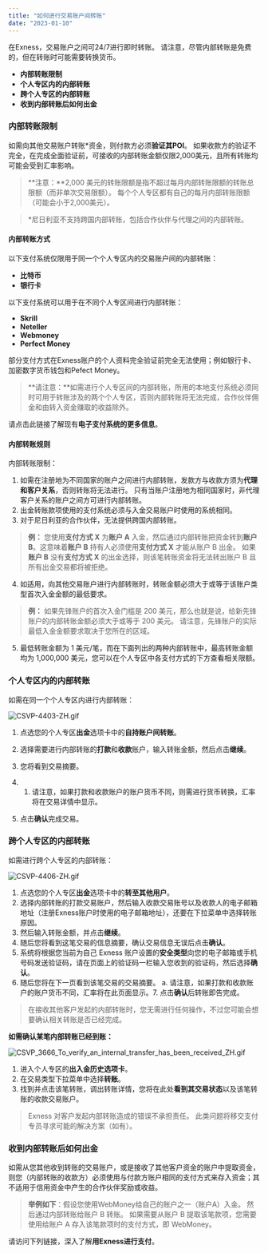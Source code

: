 ```yaml
---
title: "如何进行交易账户间转账"
date: "2023-01-10"
---
```


在Exness，交易账户之间可24/7进行即时转账。 请注意，尽管内部转账是免费的，但在转账时可能需要转换货币。

- **内部转账限制**
- **个人专区内的内部转账**
- **跨个人专区的内部转账**
- **收到内部转账后如何出金**

### 内部转账限制

如需向其他交易账户转账*资金，则付款方必须**验证其POI**。 如果收款方的验证不完全，在完成全面验证前，可接收的内部转账金额仅限2,000美元，且所有转账均可能会受到汇率影响。

> **注意：**2,000 美元的转账限额是指不超过每月内部转账限额的转账总限额（而非单次交易限额）。 每个个人专区都有自己的每月内部转账限额（可能会小于2,000美元）。

> *尼日利亚不支持跨国内部转账，包括合作伙伴与代理之间的内部转账。

#### **内部转账方式**

以下支付系统仅限用于同一个个人专区内的交易账户间的内部转账：

- **比特币**
- **银行卡**

以下支付系统可以用于在不同个人专区间进行内部转账：

- **Skrill**
- **Neteller**
- **Webmoney**
- **Perfect Money**

部分支付方式在Exness账户的个人资料完全验证前完全无法使用；例如银行卡、加密数字货币钱包和Pefect Money。

> **请注意：**如需进行个人专区间的内部转账，所用的本地支付系统必须同时可用于转账涉及的两个个人专区，否则内部转账将无法完成，合作伙伴佣金和由转入资金赚取的收益除外。

请点击此链接了解现有**电子支付系统的更多信息**。

#### **内部转账规则**

内部转账限制：

1. 如需在注册地为不同国家的账户之间进行内部转账，发款方与收款方须为**代理和客户关系**，否则转账将无法进行。 只有当账户注册地为相同国家时，非代理客户关系的账户之间方可进行内部转账。
2. 出金转账款项使用的支付系统必须与入金交易账户时使用的系统相同。
3. 对于尼日利亚的合作伙伴，无法提供跨国内部转账。

> **例：**
> 您使用**支付方式 X** 为**账户 A** 入金，然后通过内部转账把资金转到**账户 B**。这意味着**账户 B** 持有人必须使用**支付方式 X** 才能从账户 B 出金。 如果**账户 B** 没有**支付方式 X** 的出金选择，则该笔转账资金将无法转出账户 B 且所有出金交易都将被拒绝。

4. 如适用，向其他交易账户进行内部转账时，转账金额必须大于或等于该账户类型首次入金金额的最低要求。

> **例：**
> 如果先锋账户的首次入金门槛是 200 美元，那么也就是说，给新先锋账户的内部转账金额必须大于或等于 200 美元。 请注意，先锋账户的实际最低入金金额要求取决于您所在的区域。

5. 最低转账金额为 1 美元/笔，而在下面列出的两种内部转账中，最高转账金额均为 1,000,000 美元，您可以在个人专区中各支付方式的下方查看相关限额。

### 个人专区内的内部转账

如需在同一个个人专区内进行内部转账：

![CSVP-4403-ZH.gif](https://testingcf.jsdelivr.net/gh/jarlin8/OSS@main/exhelp/CSVP-4403-ZH.gif)

1. 点选您的个人专区**出金**选项卡中的**自持账户间转账**。
2. 选择需要进行内部转账的**打款**和**收款**账户，输入转账金额，然后点击**继续**。
3. 您将看到交易摘要。

1. 1. 请注意，如果打款和收款账户的账户货币不同，则需进行货币转换，汇率将在交易详情中显示。

4. 点击**确认**完成交易。

### 跨个人专区的内部转账

如需进行跨个人专区的内部转账：

![CSVP-4406-ZH.gif](https://testingcf.jsdelivr.net/gh/jarlin8/OSS@main/exhelp/CSVP-4406-ZH.gif)

1. 点选您的个人专区**出金**选项卡中的**转至其他用户**。
2. 选择内部转账的打款交易账户，然后输入收款交易账号以及收款人的电子邮箱地址（注册Exness账户时使用的电子邮箱地址），还要在下拉菜单中选择转账原因。
3. 然后输入转账金额，并点击**继续**。
4. 随后您将看到这笔交易的信息摘要，确认交易信息无误后点击**确认**。
5. 系统将根据您当前为自己 Exness 账户设置的**安全类型**向您的电子邮箱或手机号码发送验证码，请在页面上的验证码一栏输入您收到的验证码，然后选择**确认**。
6. 随后您将在下一页看到该笔交易的交易摘要。
a. 请注意，如果打款和收款账户的账户货币不同，汇率将在此页面显示。7. 点击**确认**后转账即告完成。

> 在接收其他客户发起的内部转账时，您无需进行任何操作，不过您可能会想要确认相关转账是否已经完成。

**如需确认某笔内部转账已经到账：**

![CSVP_3666_To_verify_an_internal_transfer_has_been_received_ZH.gif](https://testingcf.jsdelivr.net/gh/jarlin8/OSS@main/exhelp/CSVP_3666_To_verify_an_internal_transfer_has_been_received_ZH.gif)

1. 进入个人专区的**出入金历史选项卡**。
2. 在交易类型下拉菜单中选择**转账**。
3. 找到并点击该笔转账，调出转账详情，您将在此处**看到其交易状态**以及该笔转账的收款交易账户。

> Exness 对客户发起内部转账造成的错误不承担责任。 此类问题将移交支付专员寻求可能的解决方案（如有）。

### 收到内部转账后如何出金

如需从您其他收到转账的交易账户，或是接收了其他客户资金的账户中提取资金，则您（内部转账的收款方）必须使用与付款方账户相同的支付方式来存入资金；其不适用于信用资金中产生的合作伙伴奖励或收益。

> **举例如下**：假设您使用WebMoney给自己的账户之一（账户A）入金。 然后通过内部转账给账户 B 转账。 如果需要从账户 B 提取该笔款项，您需要使用给账户 A 存入该笔款项时的支付方式，即 WebMoney。

请访问下列链接，深入了解**用Exness进行支付**。
